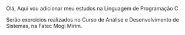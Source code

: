Olá, 
Aqui vou adicionar meu estudos na Linguagem de Programação C

Serão exercícios realizados no Curso de Análise e Desenvolvimento de Sistemas, na Fatec Mogi Mirim.
